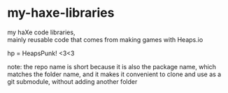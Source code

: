 # my-haxe-libraries
my haXe code libraries,  
mainly reusable code that comes from making games with Heaps.io  

hp = HeapsPunk! <3<3

note: the repo name is short because it is also the package name, which matches the folder name, and it makes it convenient to clone and use as a git submodule, without adding another folder



